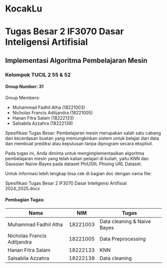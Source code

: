 # KocakLu

# Tugas Besar 2 IF3070 Dasar Inteligensi Artifisial
## Implementasi Algoritma Pembelajaran Mesin

### Kelompok TUCIL 2 55 & 52
#### Group Number: 31

Group Members:
- Muhammad Fadhil Atha (18221003)
- Nicholas Francis Aditjandra (18221005)
- Hanan Fitra Salam (18222133)
- Salsabila Azzahra (18222139)

Spesifikasi Tugas Besar:
Pembelajaran mesin merupakan salah satu cabang dari kecerdasan buatan yang memungkinkan sistem untuk belajar dari data dan membuat prediksi atau keputusan tanpa diprogram secara eksplisit.

Pada tugas ini, Anda diminta untuk mengimplementasikan algoritma pembelajaran mesin yang telah kalian pelajari di kuliah, yaitu KNN dan Gaussian Naive-Bayes pada dataset PhiUSIIL Phising URL Dataset.

Untuk informasi lebih lengkap bisa cek di bagian doc dengan nama file:

Spesifikasi Tugas Besar 2 IF3070 Dasar Inteligensi Artifisial 2024_2025.docx

#### Pembagian Tugas:

| Nama | NIM | Tugas |
| --- | --- | --- |
| Muhammad Fadhil Atha | 18221003 | Data cleaning & Naive Bayes |
| Nicholas Francis Aditjandra | 18221005 | Data Preprocessing |
| Hanan Fitra Salam | 18222133 | KNN |
| Salsabila Azzahra | 18222139 | Data cleaning |